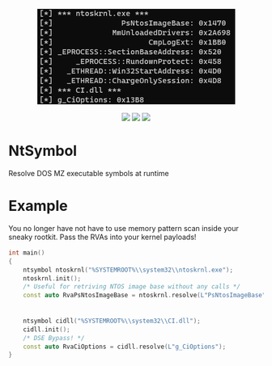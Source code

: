 <p align="center"><img src="image.png"></p>
<p align="center">
  <img src="https://img.shields.io/github/license/kkent030315/NtSymbol?style=for-the-badge">
  <img src="https://img.shields.io/github/last-commit/kkent030315/NtSymbol?style=for-the-badge">
  <img src="https://img.shields.io/github/workflow/status/kkent030315/NtSymbol/MSBuild?style=for-the-badge">
</p>

# NtSymbol

Resolve DOS MZ executable symbols at runtime

# Example

You no longer have not have to use memory pattern scan inside your sneaky rootkit. Pass the RVAs into your kernel payloads!

```cpp
int main()
{
    ntsymbol ntoskrnl("%SYSTEMROOT%\\system32\\ntoskrnl.exe");
    ntoskrnl.init();
    /* Useful for retriving NTOS image base without any calls */
    const auto RvaPsNtosImageBase = ntoskrnl.resolve(L"PsNtosImageBase");
    
    
    ntsymbol cidll("%SYSTEMROOT%\\system32\\CI.dll");
    cidll.init();
    /* DSE Bypass! */
    const auto RvaCiOptions = cidll.resolve(L"g_CiOptions");
}
```
